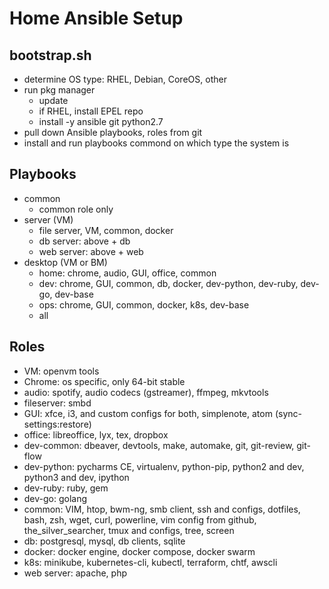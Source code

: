 # Home Ansible Setup

## bootstrap.sh
- determine OS type: RHEL, Debian, CoreOS, other
- run pkg manager
    - update
	- if RHEL, install EPEL repo
    - install -y ansible git python2.7
- pull down Ansible playbooks, roles from git
- install and run playbooks commond on which type the system is

## Playbooks
- common
    - common role only
- server (VM)
    - file server, VM, common, docker
    - db server: above + db
    - web server: above + web
- desktop (VM or BM)
    - home: chrome, audio, GUI, office, common
    - dev: chrome, GUI, common, db, docker, dev-python, dev-ruby, dev-go, dev-base
    - ops: chrome, GUI, common, docker, k8s, dev-base
    - all

## Roles
- VM: openvm tools
- Chrome: os specific, only 64-bit stable
- audio: spotify, audio codecs (gstreamer),  ffmpeg, mkvtools
- fileserver: smbd
- GUI: xfce, i3, and custom configs for both, simplenote, atom (sync-settings:restore)
- office: libreoffice, lyx, tex, dropbox
- dev-common: dbeaver, devtools, make, automake, git, git-review, git-flow
- dev-python: pycharms CE, virtualenv, python-pip, python2 and dev, python3 and dev, ipython
- dev-ruby: ruby, gem
- dev-go: golang
- common: VIM, htop, bwm-ng, smb client, ssh and configs, dotfiles, bash, zsh, wget, curl, powerline, vim config from github, the\_silver\_searcher, tmux and configs, tree, screen
- db: postgresql, mysql, db clients, sqlite
- docker: docker engine, docker compose, docker swarm
- k8s: minikube, kubernetes-cli, kubectl, terraform, chtf, awscli
- web server: apache, php
